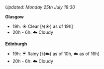 *Updated: Monday 25th July 18:30*

**Glasgow**

* 19h: :sunny: Clear [:cyclone:(:sunny:) as of 19h]
* 20h - 6h: :cloud: Cloudy

**Edinburgh**

* 19h: :umbrella: Rainy [:cyclone:(:cloud:) as of 10h, :cloud: as of 16h]
* 20h - 6h: :cloud: Cloudy
